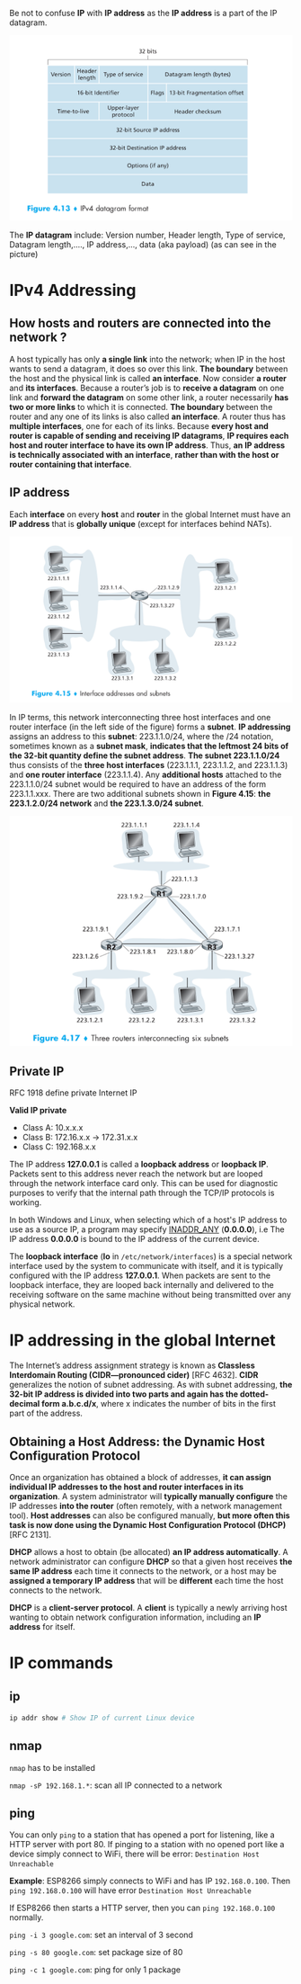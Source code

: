 Be not to confuse **IP** with **IP address** as the **IP address** is a part of the IP datagram.

![](../Environment/Images/ipv4.png)

The **IP datagram** include: Version number, Header length, Type of service, Datagram length,...., IP address,..., data (aka payload) (as can see in the picture)

# IPv4 Addressing

## How hosts and routers are connected into the network ?

A host typically has only **a single link** into the network; when IP in the host wants to send a datagram, it does so over this link. **The boundary** between the host and the physical link is called **an interface**. Now consider **a router** and **its interfaces**. Because a router’s job is to **receive a datagram** on one link and **forward the datagram** on some other link, a router necessarily **has two or more links** to which it is connected. **The boundary** between the router and any one of its links is also called **an interface**. A router thus has **multiple interfaces**, one for each of its links. Because **every host and router is capable of sending and receiving IP datagrams**, **IP requires each host and router interface to have its own IP address**. Thus, **an IP address is technically associated with an interface**, **rather than with the host or router containing that interface**.

## IP address

Each **interface** on every **host** and **router** in the global Internet must have an **IP address** that is **globally unique** (except for interfaces behind NATs).

![](../Environment/Images/ip_address.png)

In IP terms, this network interconnecting three host interfaces and one router interface (in the left side of the figure) forms a **subnet**. **IP addressing** assigns an address to this **subnet**: 223.1.1.0/24, where the /24 notation, sometimes known as a **subnet mask**, **indicates that the leftmost 24 bits of the 32-bit quantity define the subnet address**. **The subnet 223.1.1.0/24** thus consists of the **three host interfaces** (223.1.1.1, 223.1.1.2, and 223.1.1.3) and **one router interface** (223.1.1.4). Any **additional hosts** attached to the 223.1.1.0/24 subnet would be required to have an address of the form 223.1.1.xxx. There are two additional subnets shown in **Figure 4.15**: **the 223.1.2.0/24 network** and **the 223.1.3.0/24 subnet**.

![](../Environment/Images/subnet.png)

## Private IP
RFC 1918 define private Internet IP

**Valid IP private**

* Class A: 10.x.x.x
* Class B: 172.16.x.x -> 172.31.x.x
* Class C: 192.168.x.x

The IP address **127.0.0.1** is called a **loopback address** or **loopback IP**. Packets sent to this address never reach the network but are looped through the network interface card only. This can be used for diagnostic purposes to verify that the internal path through the TCP/IP protocols is working.

In both Windows and Linux, when selecting which of a host's IP address to use as a source IP, a program may specify [INADDR_ANY](https://github.com/TranPhucVinh/C/blob/master/Transport%20layer/API.md#sockaddr-in_addr-sockaddr_in) (**0.0.0.0**), i.e The IP address **0.0.0.0** is bound to the IP address of the current device. 

The **loopback interface** (**lo** in ``/etc/network/interfaces``) is a special network interface used by the system to communicate with itself, and it is typically configured with the IP address **127.0.0.1**. When packets are sent to the loopback interface, they are looped back internally and delivered to the receiving software on the same machine without being transmitted over any physical network.

# IP addressing in the global Internet

The Internet’s address assignment strategy is known as **Classless Interdomain Routing (CIDR—pronounced cider)** [RFC 4632]. **CIDR** generalizes the notion of subnet addressing. As with subnet addressing, **the 32-bit IP address is divided into two parts and again has the dotted-decimal form a.b.c.d/x**, where x indicates the number of bits in the first part of the address.

## Obtaining a Host Address: the Dynamic Host Configuration Protocol

Once an organization has obtained a block of addresses, **it can assign individual IP addresses to the host and router interfaces in its organization**. A system administrator will **typically manually configure** the IP addresses **into the router** (often remotely, with a network management tool). **Host addresses** can also be configured manually, **but more often this task is now done using the Dynamic Host Configuration Protocol (DHCP)** [RFC 2131].

**DHCP** allows a host to obtain (be allocated) **an IP address automatically**. A network administrator can configure **DHCP** so that a given host receives **the same IP address** each time it connects to the network, or a host may be **assigned a temporary IP address** that will be **different** each time the host connects to the network.

**DHCP** is a **client-server protocol**. A **client** is typically a newly arriving host wanting to obtain network configuration information, including an **IP address** for itself.

# IP commands

## ip

```sh
ip addr show # Show IP of current Linux device
```
## nmap

``nmap`` has to be installed

``nmap -sP 192.168.1.*``: scan all IP connected to a network

## ping

You can only ``ping`` to a station that has opened a port for listening, like a HTTP server with port 80. If pinging to a station with no opened port like a device simply connect to WiFi, there will be error: ``Destination Host Unreachable``

**Example**: ESP8266 simply connects to WiFi and has IP ``192.168.0.100``. Then ``ping 192.168.0.100`` will have error ``Destination Host Unreachable``

If ESP8266 then starts a HTTP server, then you can ``ping 192.168.0.100`` normally.

``ping -i 3 google.com``: set an interval of 3 second

``ping -s 80 google.com``: set package size of 80

``ping -c 1 google.com``: ping for only 1 package
